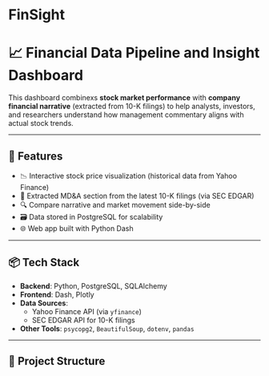 # FinSight
# 📈 Financial Data Pipeline and Insight Dashboard

This dashboard combinexs **stock market performance** with **company financial narrative** (extracted from 10-K filings) to help analysts, investors, and researchers understand how management commentary aligns with actual stock trends.

---

## 🚀 Features

- 📉 Interactive stock price visualization (historical data from Yahoo Finance)
- 🧾 Extracted MD&A section from the latest 10-K filings (via SEC EDGAR)
- 🔍 Compare narrative and market movement side-by-side
- 🗃️ Data stored in PostgreSQL for scalability
- 🌐 Web app built with Python Dash

---

## 📦 Tech Stack

- **Backend**: Python, PostgreSQL, SQLAlchemy
- **Frontend**: Dash, Plotly
- **Data Sources**:
  - Yahoo Finance API (via `yfinance`)
  - SEC EDGAR API for 10-K filings
- **Other Tools**: `psycopg2`, `BeautifulSoup`, `dotenv`, `pandas`

---

## 📂 Project Structure

